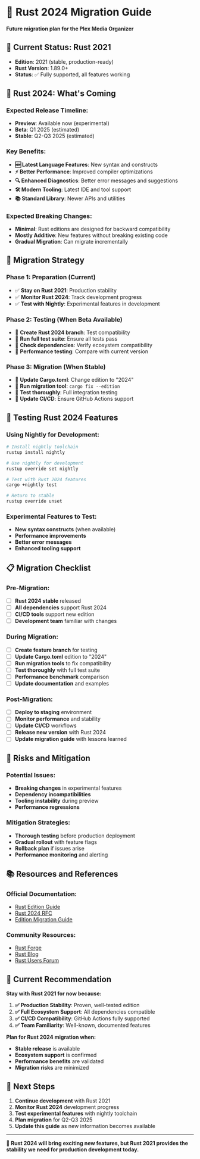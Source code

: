 # 🚀 Rust 2024 Migration Guide

**Future migration plan for the Plex Media Organizer**

## 🎯 **Current Status: Rust 2021**

- **Edition**: 2021 (stable, production-ready)
- **Rust Version**: 1.89.0+
- **Status**: ✅ Fully supported, all features working

## 🔮 **Rust 2024: What's Coming**

### **Expected Release Timeline:**
- **Preview**: Available now (experimental)
- **Beta**: Q1 2025 (estimated)
- **Stable**: Q2-Q3 2025 (estimated)

### **Key Benefits:**
- **🆕 Latest Language Features**: New syntax and constructs
- **⚡ Better Performance**: Improved compiler optimizations
- **🔍 Enhanced Diagnostics**: Better error messages and suggestions
- **🛠️ Modern Tooling**: Latest IDE and tool support
- **📚 Standard Library**: Newer APIs and utilities

### **Expected Breaking Changes:**
- **Minimal**: Rust editions are designed for backward compatibility
- **Mostly Additive**: New features without breaking existing code
- **Gradual Migration**: Can migrate incrementally

## 🔧 **Migration Strategy**

### **Phase 1: Preparation (Current)**
- ✅ **Stay on Rust 2021**: Production stability
- ✅ **Monitor Rust 2024**: Track development progress
- ✅ **Test with Nightly**: Experimental features in development

### **Phase 2: Testing (When Beta Available)**
- 🔄 **Create Rust 2024 branch**: Test compatibility
- 🔄 **Run full test suite**: Ensure all tests pass
- 🔄 **Check dependencies**: Verify ecosystem compatibility
- 🔄 **Performance testing**: Compare with current version

### **Phase 3: Migration (When Stable)**
- 🚀 **Update Cargo.toml**: Change edition to "2024"
- 🚀 **Run migration tool**: `cargo fix --edition`
- 🚀 **Test thoroughly**: Full integration testing
- 🚀 **Update CI/CD**: Ensure GitHub Actions support

## 🧪 **Testing Rust 2024 Features**

### **Using Nightly for Development:**
```bash
# Install nightly toolchain
rustup install nightly

# Use nightly for development
rustup override set nightly

# Test with Rust 2024 features
cargo +nightly test

# Return to stable
rustup override unset
```

### **Experimental Features to Test:**
- **New syntax constructs** (when available)
- **Performance improvements**
- **Better error messages**
- **Enhanced tooling support**

## 📋 **Migration Checklist**

### **Pre-Migration:**
- [ ] **Rust 2024 stable** released
- [ ] **All dependencies** support Rust 2024
- [ ] **CI/CD tools** support new edition
- [ ] **Development team** familiar with changes

### **During Migration:**
- [ ] **Create feature branch** for testing
- [ ] **Update Cargo.toml** edition to "2024"
- [ ] **Run migration tools** to fix compatibility
- [ ] **Test thoroughly** with full test suite
- [ ] **Performance benchmark** comparison
- [ ] **Update documentation** and examples

### **Post-Migration:**
- [ ] **Deploy to staging** environment
- [ ] **Monitor performance** and stability
- [ ] **Update CI/CD** workflows
- [ ] **Release new version** with Rust 2024
- [ ] **Update migration guide** with lessons learned

## 🚨 **Risks and Mitigation**

### **Potential Issues:**
- **Breaking changes** in experimental features
- **Dependency incompatibilities**
- **Tooling instability** during preview
- **Performance regressions**

### **Mitigation Strategies:**
- **Thorough testing** before production deployment
- **Gradual rollout** with feature flags
- **Rollback plan** if issues arise
- **Performance monitoring** and alerting

## 📚 **Resources and References**

### **Official Documentation:**
- [Rust Edition Guide](https://doc.rust-lang.org/edition-guide/)
- [Rust 2024 RFC](https://github.com/rust-lang/rfcs/pull/3504)
- [Edition Migration Guide](https://doc.rust-lang.org/edition-guide/editions/transitioning-an-existing-project-to-a-new-edition.html)

### **Community Resources:**
- [Rust Forge](https://forge.rust-lang.org/)
- [Rust Blog](https://blog.rust-lang.org/)
- [Rust Users Forum](https://users.rust-lang.org/)

## 🎯 **Current Recommendation**

**Stay with Rust 2021 for now because:**

1. **✅ Production Stability**: Proven, well-tested edition
2. **✅ Full Ecosystem Support**: All dependencies compatible
3. **✅ CI/CD Compatibility**: GitHub Actions fully supported
4. **✅ Team Familiarity**: Well-known, documented features

**Plan for Rust 2024 migration when:**
- **Stable release** is available
- **Ecosystem support** is confirmed
- **Performance benefits** are validated
- **Migration risks** are minimized

## 🔄 **Next Steps**

1. **Continue development** with Rust 2021
2. **Monitor Rust 2024** development progress
3. **Test experimental features** with nightly toolchain
4. **Plan migration** for Q2-Q3 2025
5. **Update this guide** as new information becomes available

---

**🚀 Rust 2024 will bring exciting new features, but Rust 2021 provides the stability we need for production development today.**
